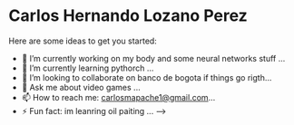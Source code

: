 # Carlos Hernando Lozano Perez


Here are some ideas to get you started:

- 🔭 I’m currently working on my body and some neural networks stuff ...
- 🌱 I’m currently learning pythorch ...
- 👯 I’m looking to collaborate on banco de bogota if things go rigth...
- 💬 Ask me about video games ...
- 📫 How to reach me: carlosmapache1@gmail.com...
- ⚡ Fun fact: im leanring oil paiting ...
-->
